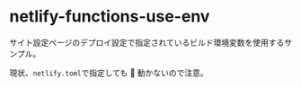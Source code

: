 # netlify-functions-use-env

サイト設定ページのデプロイ設定で指定されているビルド環境変数を使用するサンプル。

現状、`netlify.toml`で指定しても  動かないので注意。

